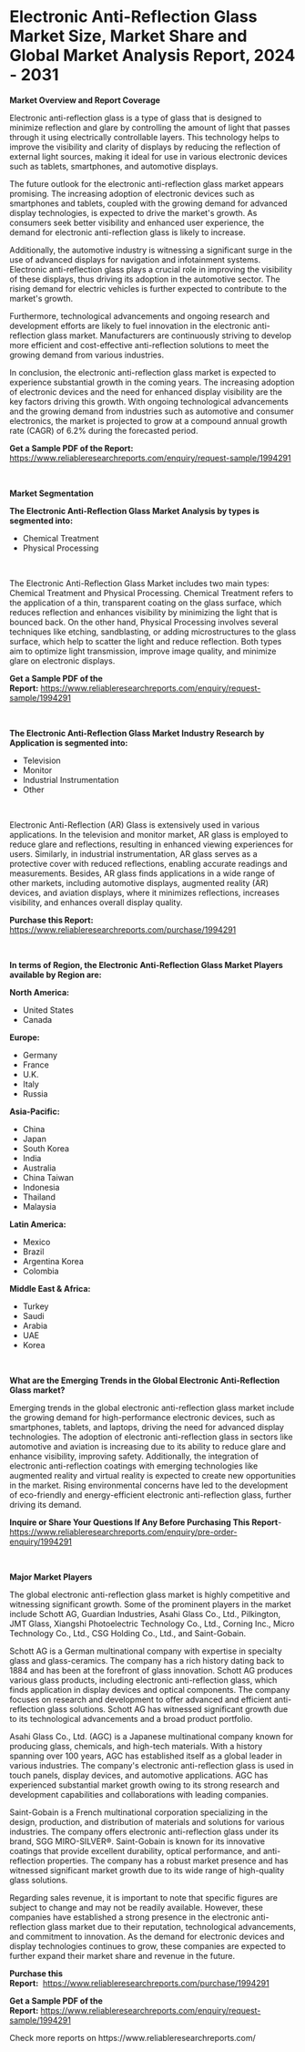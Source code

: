 <p><h1>Electronic Anti-Reflection Glass Market Size, Market Share and Global Market Analysis Report, 2024 - 2031</h1></p><p><strong>Market Overview and Report Coverage</strong></p>
<p><p>Electronic anti-reflection glass is a type of glass that is designed to minimize reflection and glare by controlling the amount of light that passes through it using electrically controllable layers. This technology helps to improve the visibility and clarity of displays by reducing the reflection of external light sources, making it ideal for use in various electronic devices such as tablets, smartphones, and automotive displays.</p><p>The future outlook for the electronic anti-reflection glass market appears promising. The increasing adoption of electronic devices such as smartphones and tablets, coupled with the growing demand for advanced display technologies, is expected to drive the market's growth. As consumers seek better visibility and enhanced user experience, the demand for electronic anti-reflection glass is likely to increase.</p><p>Additionally, the automotive industry is witnessing a significant surge in the use of advanced displays for navigation and infotainment systems. Electronic anti-reflection glass plays a crucial role in improving the visibility of these displays, thus driving its adoption in the automotive sector. The rising demand for electric vehicles is further expected to contribute to the market's growth.</p><p>Furthermore, technological advancements and ongoing research and development efforts are likely to fuel innovation in the electronic anti-reflection glass market. Manufacturers are continuously striving to develop more efficient and cost-effective anti-reflection solutions to meet the growing demand from various industries.</p><p>In conclusion, the electronic anti-reflection glass market is expected to experience substantial growth in the coming years. The increasing adoption of electronic devices and the need for enhanced display visibility are the key factors driving this growth. With ongoing technological advancements and the growing demand from industries such as automotive and consumer electronics, the market is projected to grow at a compound annual growth rate (CAGR) of 6.2% during the forecasted period.</p></p>
<p><strong>Get a Sample PDF of the Report:</strong> <a href="https://www.reliableresearchreports.com/enquiry/request-sample/1994291">https://www.reliableresearchreports.com/enquiry/request-sample/1994291</a></p>
<p>&nbsp;</p>
<p><strong>Market Segmentation</strong></p>
<p><strong>The Electronic Anti-Reflection Glass Market Analysis by types is segmented into:</strong></p>
<p><ul><li>Chemical Treatment</li><li>Physical Processing</li></ul></p>
<p>&nbsp;</p>
<p><p>The Electronic Anti-Reflection Glass Market includes two main types: Chemical Treatment and Physical Processing. Chemical Treatment refers to the application of a thin, transparent coating on the glass surface, which reduces reflection and enhances visibility by minimizing the light that is bounced back. On the other hand, Physical Processing involves several techniques like etching, sandblasting, or adding microstructures to the glass surface, which help to scatter the light and reduce reflection. Both types aim to optimize light transmission, improve image quality, and minimize glare on electronic displays.</p></p>
<p><strong>Get a Sample PDF of the Report:</strong>&nbsp;<a href="https://www.reliableresearchreports.com/enquiry/request-sample/1994291">https://www.reliableresearchreports.com/enquiry/request-sample/1994291</a></p>
<p>&nbsp;</p>
<p><strong>The Electronic Anti-Reflection Glass Market Industry Research by Application is segmented into:</strong></p>
<p><ul><li>Television</li><li>Monitor</li><li>Industrial Instrumentation</li><li>Other</li></ul></p>
<p>&nbsp;</p>
<p><p>Electronic Anti-Reflection (AR) Glass is extensively used in various applications. In the television and monitor market, AR glass is employed to reduce glare and reflections, resulting in enhanced viewing experiences for users. Similarly, in industrial instrumentation, AR glass serves as a protective cover with reduced reflections, enabling accurate readings and measurements. Besides, AR glass finds applications in a wide range of other markets, including automotive displays, augmented reality (AR) devices, and aviation displays, where it minimizes reflections, increases visibility, and enhances overall display quality.</p></p>
<p><strong>Purchase this Report:</strong>&nbsp; <a href="https://www.reliableresearchreports.com/purchase/1994291">https://www.reliableresearchreports.com/purchase/1994291</a></p>
<p>&nbsp;</p>
<p><strong>In terms of Region, the Electronic Anti-Reflection Glass Market Players available by Region are:</strong></p>
<p>
    <p> <strong> North America: </strong>
        <ul>
            <li>United States</li>
            <li>Canada</li>
        </ul>
        </p> 
    <p> <strong> Europe: </strong>
        <ul>
            <li>Germany</li>
            <li>France</li>
            <li>U.K.</li>
            <li>Italy</li>
            <li>Russia</li>
        </ul>
        </p> 
    <p> <strong> Asia-Pacific: </strong>
        <ul>
            <li>China</li>
            <li>Japan</li>
            <li>South Korea</li>
            <li>India</li>
            <li>Australia</li>
            <li>China Taiwan</li>
            <li>Indonesia</li>
            <li>Thailand</li>
            <li>Malaysia</li>
        </ul>
        </p> 
    <p> <strong> Latin America: </strong>
        <ul>
            <li>Mexico</li>
            <li>Brazil</li>
            <li>Argentina Korea</li>
            <li>Colombia</li>
        </ul>
        </p> 
    <p> <strong> Middle East & Africa: </strong>
        <ul>
            <li>Turkey</li>
            <li>Saudi</li>
            <li>Arabia</li>
            <li>UAE</li>
            <li>Korea</li>
        </ul>
    </p>
    </p>
<p>&nbsp;</p>
<p><strong>What are the Emerging Trends in the Global Electronic Anti-Reflection Glass market?</strong></p>
<p><p>Emerging trends in the global electronic anti-reflection glass market include the growing demand for high-performance electronic devices, such as smartphones, tablets, and laptops, driving the need for advanced display technologies. The adoption of electronic anti-reflection glass in sectors like automotive and aviation is increasing due to its ability to reduce glare and enhance visibility, improving safety. Additionally, the integration of electronic anti-reflection coatings with emerging technologies like augmented reality and virtual reality is expected to create new opportunities in the market. Rising environmental concerns have led to the development of eco-friendly and energy-efficient electronic anti-reflection glass, further driving its demand.</p></p>
<p><strong>Inquire or Share Your Questions If Any Before Purchasing This Report</strong>- <a href="https://www.reliableresearchreports.com/enquiry/pre-order-enquiry/1994291">https://www.reliableresearchreports.com/enquiry/pre-order-enquiry/1994291</a></p>
<p>&nbsp;</p>
<p><strong>Major Market Players</strong></p>
<p><p>The global electronic anti-reflection glass market is highly competitive and witnessing significant growth. Some of the prominent players in the market include Schott AG, Guardian Industries, Asahi Glass Co., Ltd., Pilkington, JMT Glass, Xiangshi Photoelectric Technology Co., Ltd., Corning Inc., Micro Technology Co., Ltd., CSG Holding Co., Ltd., and Saint-Gobain.</p><p>Schott AG is a German multinational company with expertise in specialty glass and glass-ceramics. The company has a rich history dating back to 1884 and has been at the forefront of glass innovation. Schott AG produces various glass products, including electronic anti-reflection glass, which finds application in display devices and optical components. The company focuses on research and development to offer advanced and efficient anti-reflection glass solutions. Schott AG has witnessed significant growth due to its technological advancements and a broad product portfolio.</p><p>Asahi Glass Co., Ltd. (AGC) is a Japanese multinational company known for producing glass, chemicals, and high-tech materials. With a history spanning over 100 years, AGC has established itself as a global leader in various industries. The company's electronic anti-reflection glass is used in touch panels, display devices, and automotive applications. AGC has experienced substantial market growth owing to its strong research and development capabilities and collaborations with leading companies.</p><p>Saint-Gobain is a French multinational corporation specializing in the design, production, and distribution of materials and solutions for various industries. The company offers electronic anti-reflection glass under its brand, SGG MIRO-SILVER®. Saint-Gobain is known for its innovative coatings that provide excellent durability, optical performance, and anti-reflection properties. The company has a robust market presence and has witnessed significant market growth due to its wide range of high-quality glass solutions.</p><p>Regarding sales revenue, it is important to note that specific figures are subject to change and may not be readily available. However, these companies have established a strong presence in the electronic anti-reflection glass market due to their reputation, technological advancements, and commitment to innovation. As the demand for electronic devices and display technologies continues to grow, these companies are expected to further expand their market share and revenue in the future.</p></p>
<p><strong>Purchase this Report:</strong>&nbsp;&nbsp;<a href="https://www.reliableresearchreports.com/purchase/1994291">https://www.reliableresearchreports.com/purchase/1994291</a></p>
<p></p>
<p><strong>Get a Sample PDF of the Report:</strong>&nbsp;<a href="https://www.reliableresearchreports.com/enquiry/request-sample/1994291">https://www.reliableresearchreports.com/enquiry/request-sample/1994291</a></p>
<p>Check more reports on https://www.reliableresearchreports.com/</p>